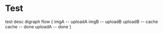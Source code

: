 # Test
test desc
digraph flow {
  imgA -- uploadA
  imgB -- uploadB
  uploadB -- cache
  cache -- done
  uploadA -- done
}
